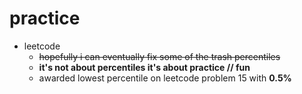 # practice

- leetcode
  - ~~hopefully i can eventually fix some of the trash percentiles~~
  - **it's not about percentiles it's about practice // fun**
  - awarded lowest percentile on leetcode problem 15 with **0.5%**
